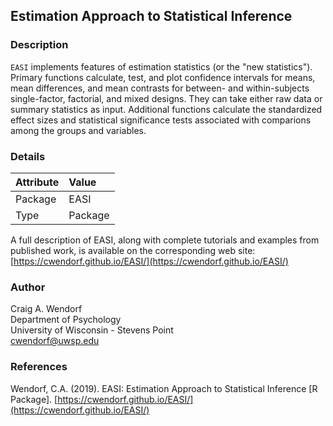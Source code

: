 ## Estimation Approach to Statistical Inference

### Description

`EASI` implements features of estimation statistics (or the "new statistics"). Primary functions calculate, test, and plot confidence intervals for means, mean differences, and mean contrasts for between- and within-subjects single-factor, factorial, and mixed designs. They can take either raw data or summary statistics as input. Additional functions calculate the standardized effect sizes and statistical significance tests associated with comparions among the groups and variables.

### Details

Attribute | Value
:-- | :--
Package | EASI
Type | Package

A full description of EASI, along with complete tutorials and examples from published work, is available on the corresponding web site:
[https://cwendorf.github.io/EASI/](https://cwendorf.github.io/EASI/) 

### Author

Craig A. Wendorf  
Department of Psychology  
University of Wisconsin - Stevens Point  
[cwendorf@uwsp.edu](mailto:cwendorf@uwsp.edu) 

### References

Wendorf, C.A. (2019). EASI: Estimation Approach to Statistical Inference [R Package]. [https://cwendorf.github.io/EASI/](https://cwendorf.github.io/EASI/) 
